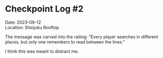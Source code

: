 # Checkpoint Log #2  
Date: 2023-09-12  
Location: Shinjuku Rooftop

The message was carved into the railing:
"Every player searches in different places,
but only one remembers to read between the lines."

I think this was meant to distract me.

